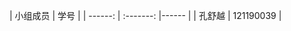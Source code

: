 ﻿|         小组成员    |    学号    |
|    ------: |    :-------:    |------    |
|    孔舒越    |    121190039    | 
